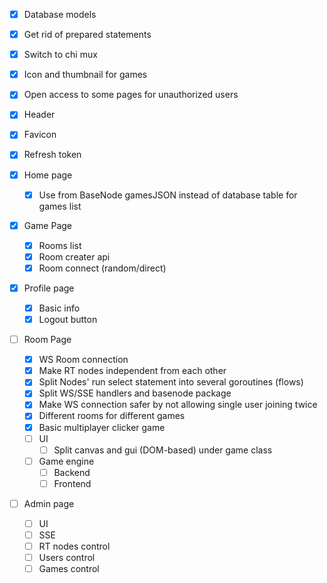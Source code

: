 - [X] Database models
- [X] Get rid of prepared statements
- [X] Switch to chi mux
- [X] Icon and thumbnail for games
- [X] Open access to some pages for unauthorized users
- [X] Header
- [X] Favicon
- [X] Refresh token

- [X] Home page
    - [X] Use from BaseNode gamesJSON instead of database table for games list

- [X] Game Page
    - [X] Rooms list
    - [X] Room creater api
    - [X] Room connect (random/direct)

- [X] Profile page
    - [X] Basic info
    - [X] Logout button

- [ ] Room Page
    - [X] WS Room connection
    - [X] Make RT nodes independent from each other
    - [X] Split Nodes' run select statement into several goroutines (flows)
    - [X] Split WS/SSE handlers and basenode package
    - [X] Make WS connection safer by not allowing single user joining twice
    - [X] Different rooms for different games
    - [X] Basic multiplayer clicker game
    - [ ] UI
        - [ ] Split canvas and gui (DOM-based) under game class
    - [ ] Game engine
        - [ ] Backend
        - [ ] Frontend

- [ ] Admin page
    - [ ] UI
    - [ ] SSE
    - [ ] RT nodes control
    - [ ] Users control
    - [ ] Games control